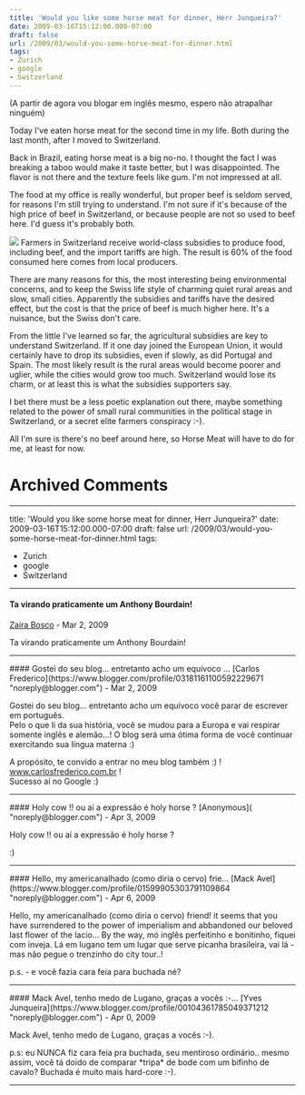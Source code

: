 ```yaml
---
title: 'Would you like some horse meat for dinner, Herr Junqueira?'
date: 2009-03-16T15:12:00.000-07:00
draft: false
url: /2009/03/would-you-some-horse-meat-for-dinner.html
tags: 
- Zurich
- google
- Switzerland
---
```


(A partir de agora vou blogar em inglês mesmo, espero não atrapalhar ninguém)  
  
Today I've eaten horse meat for the second time in my life. Both during the last month, after I moved to Switzerland.  
  
Back in Brazil, eating horse meat is a big no-no. I thought the fact I was breaking a taboo would make it taste better, but I was disappointed. The flavor is not there and the texture feels like gum. I'm not impressed at all.  
  
The food at my office is really wonderful, but proper beef is seldom served, for reasons I'm still trying to understand. I'm not sure if it's because of the high price of beef in Switzerland, or because people are not so used to beef here. I'd guess it's probably both.  
  
[![](https://blogger.googleusercontent.com/img/b/R29vZ2xl/AVvXsEihnO79PnqqWua_UXgqx-hcM4YztyX4tFLZv03-9TRvdsV6U2916MoDLdktcRbfJRhpE329J3TrF4dtE8ZMKkNtcuz7Wqa7AFyU9qTd_Vo_lh7EVdDISCummwdk7iNmUxBxq9mMSiNBHhI/s320/horse-meat.png)](http://www.flickr.com/photos/chang-er/1315922839/) Farmers in Switzerland receive world-class subsidies to produce food, including beef, and the import tariffs are high. The result is 60% of the food consumed here comes from local producers.  
  
There are many reasons for this, the most interesting being environmental concerns, and to keep the Swiss life style of charming quiet rural areas and slow, small cities. Apparently the subsidies and tariffs have the desired effect, but the cost is that the price of beef is much higher here. It's a nuisance, but the Swiss don't care.  
  
From the little I've learned so far, the agricultural subsidies are key to understand Switzerland. If it one day joined the European Union, it would certainly have to drop its subsidies, even if slowly, as did Portugal and Spain. The most likely result is the rural areas would become poorer and uglier, while the cities would grow too much. Switzerland would lose its charm, or at least this is what the subsidies supporters say.  
  
I bet there must be a less poetic explanation out there, maybe something related to the power of small rural communities in the political stage in Switzerland, or a secret elite farmers conspiracy :-).  
  
All I'm sure is there's no beef around here, so Horse Meat will have to do for me, at least for now.
# Archived Comments
---
title: 'Would you like some horse meat for dinner, Herr Junqueira?'
date: 2009-03-16T15:12:00.000-07:00
draft: false
url: /2009/03/would-you-some-horse-meat-for-dinner.html
tags: 
- Zurich
- google
- Switzerland
---

#### Ta virando praticamente um Anthony Bourdain!
[Zaíra Bosco](https://www.blogger.com/profile/10916277250512977800 "noreply@blogger.com") - <time datetime="2009-03-17T12:09:00.000-07:00">Mar 2, 2009</time>

Ta virando praticamente um Anthony Bourdain!
<hr />
#### Gostei do seu blog... entretanto acho um equívoco ...
[Carlos Frederico](https://www.blogger.com/profile/03181161100592229671 "noreply@blogger.com") - <time datetime="2009-03-23T18:46:00.000-07:00">Mar 2, 2009</time>

Gostei do seu blog... entretanto acho um equívoco você parar de escrever em português.  
Pelo o que li da sua história, você se mudou para a Europa e vai respirar somente inglês e alemão...! O blog será uma ótima forma de você continuar exercitando sua língua materna :)  
  
A propósito, te convido a entrar no meu blog também :) ! www.carlosfrederico.com.br !  
Sucesso aí no Google :)
<hr />
#### Holy cow !! ou aí a expressão é holy horse ?
[Anonymous]( "noreply@blogger.com") - <time datetime="2009-03-31T20:04:00.000-07:00">Apr 3, 2009</time>

Holy cow !! ou aí a expressão é holy horse ?  
  
:)
<hr />
#### Hello, my americanalhado (como diria o cervo) frie...
[Mack Avel](https://www.blogger.com/profile/01599905303791109864 "noreply@blogger.com") - <time datetime="2009-04-04T11:02:00.000-07:00">Apr 6, 2009</time>

Hello, my americanalhado (como diria o cervo) friend! it seems that you have surrendered to the power of imperialism and abbandoned our beloved last flower of the lacio... By the way, mó inglês perfeitinho e bonitinho, fiquei com inveja. Lá em lugano tem um lugar que serve picanha brasileira, vai lá - mas não pegue o trenzinho do city tour..!  
  
p.s. - e você fazia cara feia para buchada né?
<hr />
#### Mack Avel, tenho medo de Lugano, graças a vocês :-...
[Yves Junqueira](https://www.blogger.com/profile/00104361785049371212 "noreply@blogger.com") - <time datetime="2009-04-05T05:47:00.000-07:00">Apr 0, 2009</time>

Mack Avel, tenho medo de Lugano, graças a vocês :-).  
  
p.s: eu NUNCA fiz cara feia pra buchada, seu mentiroso ordinário.. mesmo assim, você tá doido de comparar \*tripa\* de bode com um bifinho de cavalo? Buchada é muito mais hard-core :-).
<hr />
